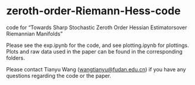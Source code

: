 # zeroth-order-Riemann-Hess-code
code for “Towards Sharp Stochastic Zeroth Order Hessian Estimatorsover Riemannian Manifolds”

Please see the exp.ipynb for the code, and see plotting.ipynb for plottings. Plots and raw data used in the paper can be found in the corresponding folders. 

Please contact Tianyu Wang (wangtianyu@fudan.edu.cn) if you have any questions regarding the code or the paper. 
